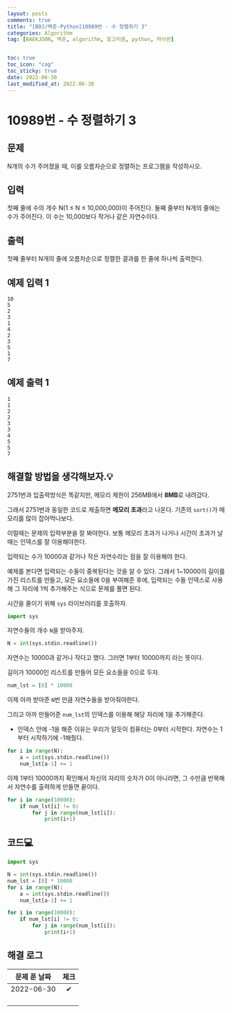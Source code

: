 ```yaml
---
layout: posts
comments: true
title: "[BOJ/백준-Python]10989번 - 수 정렬하기 3"
categories: Algorithm
tag: [BAEKJOON, 백준, algorithm, 알고리즘, python, 파이썬]


toc: true
toc_icon: "cog"
toc_sticky: true
date: 2022-06-30
last_modified_at: 2022-06-30
---
```




# 10989번 - 수 정렬하기 3



## 문제

N개의 수가 주어졌을 때, 이를 오름차순으로 정렬하는 프로그램을 작성하시오.



## 입력

첫째 줄에 수의 개수 N(1 ≤ N ≤ 10,000,000)이 주어진다. 둘째 줄부터 N개의 줄에는 수가 주어진다. 이 수는 10,000보다 작거나 같은 자연수이다.



## 출력

첫째 줄부터 N개의 줄에 오름차순으로 정렬한 결과를 한 줄에 하나씩 출력한다.



## 예제 입력 1 

```
10
5
2
3
1
4
2
3
5
1
7
```



## 예제 출력 1

```
1
1
2
2
3
3
4
5
5
7
```





##  해결할 방법을 생각해보자.💡

2751번과 입출력방식은 똑같지만, 메모리 제한이 256MB에서 **8MB**로 내려갔다.

그래서 2751번과 동일한 코드로 제출하면 **메모리 초과**라고 나온다. 기존의 `sort()`가 메모리를 많이 잡아먹나보다.

이럴때는 문제의 입력부분을 잘 봐야한다. 보통 메모리 초과가 나거나 시간이 초과가 날때는 인덱스를 잘 이용해야한다.

입력되는 수가 10000과 같거나 작은 자연수라는 점을 잘 이용해야 한다.

예제를 본다면 입력되는 수들이 중복된다는 것을 알 수 있다. 그래서 1~10000의 길이를 가진 리스트를 만들고, 모든 요소들에 0을 부여해준 후에, 입력되는 수들 인덱스로 사용해 그 자리에 1씩 추가해주는 식으로 문제를 풀면 된다.

시간을 줄이기 위해 `sys` 라이브러리를 호출하자.

```python
import sys
```

자연수들의 개수 `N`을 받아주자.

```python
N = int(sys.stdin.readline())
```

자연수는 10000과 같거나 작다고 했다. 그러면 1부터 10000까지 라는 뜻이다. 

길이가 10000인 리스트를 만들어 모든 요소들을 0으로 두자.

```python
num_lst = [0] * 10000
```

이제 아까 받아준 `N`번 만큼 자연수들을 받아줘야한다.

그리고 아까 만들어준 `num_lst`의 인덱스를 이용해 해당 자리에 1을 추가해준다.

* 인덱스 안에 -1을 해준 이유는 우리가 알듯이 컴퓨터는 0부터 시작한다. 자연수는 1부터 시작하기에 -1해줬다.

```python
for i in range(N):
    a = int(sys.stdin.readline())
    num_lst[a-1] += 1
```

이제 1부터 10000까지 확인해서 자신의 자리의 숫자가 0이 아니라면, 그 수만큼 반복해서 자연수를 출력하게 만들면 끝이다.

```python
for i in range(10000):
    if num_lst[i] != 0:
        for j in range(num_lst[i]):
            print(i+1)
```





## 코드💻

```python
import sys

N = int(sys.stdin.readline())
num_lst = [0] * 10000
for i in range(N):
    a = int(sys.stdin.readline())
    num_lst[a-1] += 1

for i in range(10000):
    if num_lst[i] != 0:
        for j in range(num_lst[i]):
            print(i+1)
```





## 해결 로그 

| 문제 푼 날짜 | 체크 |
| :----------: | :--: |
|  2022-06-30  |  ✔   |
|              |      |
|              |      |
|              |      |
|              |      |



